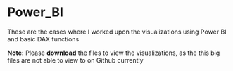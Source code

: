 # Power_BI
These are the cases where I worked upon the visualizations using Power BI and basic DAX functions

**Note:** Please **download** the files to view the visualizations, as the this big files are not able to view to on Github currently
